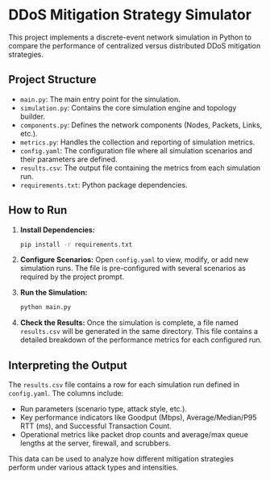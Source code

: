 # DDoS Mitigation Strategy Simulator

This project implements a discrete-event network simulation in Python to compare the performance of centralized versus distributed DDoS mitigation strategies.

## Project Structure

- `main.py`: The main entry point for the simulation.
- `simulation.py`: Contains the core simulation engine and topology builder.
- `components.py`: Defines the network components (Nodes, Packets, Links, etc.).
- `metrics.py`: Handles the collection and reporting of simulation metrics.
- `config.yaml`: The configuration file where all simulation scenarios and their parameters are defined.
- `results.csv`: The output file containing the metrics from each simulation run.
- `requirements.txt`: Python package dependencies.

## How to Run

1.  **Install Dependencies:**
    ```bash
    pip install -r requirements.txt
    ```

2.  **Configure Scenarios:**
    Open `config.yaml` to view, modify, or add new simulation runs. The file is pre-configured with several scenarios as required by the project prompt.

3.  **Run the Simulation:**
    ```bash
    python main.py
    ```

4.  **Check the Results:**
    Once the simulation is complete, a file named `results.csv` will be generated in the same directory. This file contains a detailed breakdown of the performance metrics for each configured run.

## Interpreting the Output

The `results.csv` file contains a row for each simulation run defined in `config.yaml`. The columns include:

-   Run parameters (scenario type, attack style, etc.).
-   Key performance indicators like Goodput (Mbps), Average/Median/P95 RTT (ms), and Successful Transaction Count.
-   Operational metrics like packet drop counts and average/max queue lengths at the server, firewall, and scrubbers.

This data can be used to analyze how different mitigation strategies perform under various attack types and intensities.